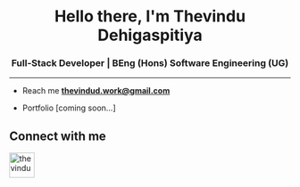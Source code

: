 <h1 align="center">Hello there, I'm Thevindu Dehigaspitiya</h1>
<h3 align="center">Full-Stack Developer | BEng (Hons) Software Engineering (UG)</h3>

---
- Reach me **thevindud.work@gmail.com**

- Portfolio [coming soon...]

<h2 align="left">Connect with me</h2>
<p align="left">
<a href="https://linkedin.com/in/thevindu-dehigaspitiya" target="_blank" rel="noopener noreferrer"><img align="center" src="https://img.icons8.com/?size=512&id=13930&format=png" alt="thevindu-dehigaspitiya" height="45" width="45" /></a>
</p>
